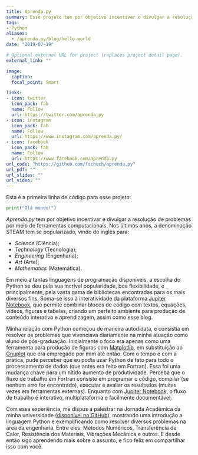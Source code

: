 ```yaml
---
title: Aprenda.py
summary: Esse projeto tem por objetivo incentivar e divulgar a resolução de problemas por meio de ferramentas computacionais.
tags:
- Python
aliases:
  - /aprenda.py/blog/hello-world
date: "2019-07-19"

# Optional external URL for project (replaces project detail page).
external_link: ""

image:
  caption:
  focal_point: Smart

links:
- icon: twitter
  icon_pack: fab
  name: Follow
  url: https://twitter.com/aprenda_py
- icon: instagram
  icon_pack: fab
  name: Follow
  url: https://www.instagram.com/aprenda.py/
- icon: facebook
  icon_pack: fab
  name: Follow
  url: https://www.facebook.com/aprenda.py
url_code: "https://github.com/fschuch/aprenda.py"
url_pdf: ""
url_slides: ""
url_video: ""
---
```


Esta é a primeira linha de código para esse projeto:

```python
print("Olá mundo!")
```

*Aprenda.py* tem por objetivo incentivar e divulgar a resolução de problemas por meio de ferramentas computacionais. Nos últimos anos, a denominação STEAM tem se popularizado, vindo do inglês para:
* *Science* (Ciência);
* *Technology* (Tecnologia);
* *Engineering* (Engenharia);
* *Art* (Arte);
* *Mathematics* (Matemática).

Em meio a tantas linguagens de programação disponíveis, a escolha do Python se deu pela sua incrível popularidade, boa flexibilidade, e principalmente, pela vasta gama de bibliotecas encontradas para os mais diversos fins. Soma-se isso à interatividade da plataforma [Jupiter Notebook](https://jupyter.org), que permite combinar blocos de código com textos, equações, vídeos, figuras e tabelas, criando um perfeito ambiente para produção de conteúdo interativo e aprendizagem, assim como esse blog.

Minha relação com Python começou de maneira autodidata, e consistia em resolver os problemas que vivenciava diariamente na minha atuação como aluno de pós-graduação. Inicialmente o foco era apenas como uma ferramenta para produção de figuras com [Matplotlib](https://matplotlib.org/), em substituição ao [Gnuplot](http://www.gnuplot.info/) que era empregado por mim até então. Com o tempo e com a prática, pude perceber que eu podia usar Python de fato para todo o processamento de dados (que antes era feito em Fortran). Essa foi uma mudança chave para um nítido aumento de produtividade. Perceba que o fluxo de trabalho em Fortran consiste em programar o código, compilar (se nenhum erro for encontrado), executar e avaliar os resultados (muitas vezes em ferramentas externas). Enquanto com [Jupiter Notebook](https://jupyter.org), o fluxo de trabalho é interativo, multiplataforma e facilmente documentável.

Com essa experiência, me dispus a palestrar na Jornada Acadêmica da minha universidade ([disponível no GitHub](https://github.com/fschuch/JAEP-2019.py)), mostrando uma introdução a linguagem Python e exemplificando como resolver diversos problemas na área da engenharia. Entre eles: Métodos Numéricos, Transferência de Calor, Resistência dos Materiais, Vibrações Mecânica e outros. E desde então sigo aprendendo mais sobre o assunto, e fico feliz em compartilhar isso com você.
